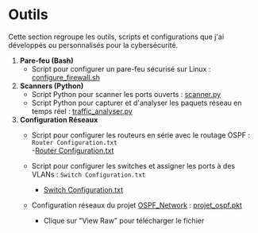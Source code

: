 # Outils
Cette section regroupe les outils, scripts et configurations que j'ai développés ou personnalisés pour la cybersécurité.

1. **Pare-feu (Bash)**  
   - Script pour configurer un pare-feu sécurisé sur Linux : [configure_firewall.sh](./configure_firewall.sh)
2. **Scanners (Python)**  
   - Script Python pour scanner les ports ouverts : [scanner.py](./scanner.py) 
   - Script Python pour capturer et d'analyser les paquets réseau en temps réel : [traffic_analyser.py](./traffic_analyser.py)
3. **Configuration Réseaux**  
    - Script pour configurer les routeurs en série avec le routage OSPF : `Router Configuration.txt`  
       -[Router Configuration.txt](https://github.com/user-attachments/files/18286530/Router.Configuration.txt)
    - Script pour configurer les switches et assigner les ports à des VLANs : `Switch Configuration.txt`
       -  [Switch Configuration.txt](https://github.com/user-attachments/files/18286532/Switch.Configuration.txt)
    - Configuration réseaux du projet [OSPF_Network](https://github.com/glenn-77/Portfolio/blob/main/Projects/OSPF_Network.md#version-française) :                   [projet_ospf.pkt](./projet-ospf.pkt)

      - Clique sur "View Raw" pour télécharger le fichier
